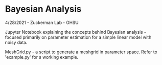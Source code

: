 # Bayesian Analysis

4/28/2021 - Zuckerman Lab - OHSU

Jupyter Notebook explaining the concepts behind Bayesian analysis - focused primarily on parameter estimation for a simple linear model with noisy data. 

MeshGrid.py - a script to generate a meshgrid in parameter space. Refer to 'example.py' for a working example. 
